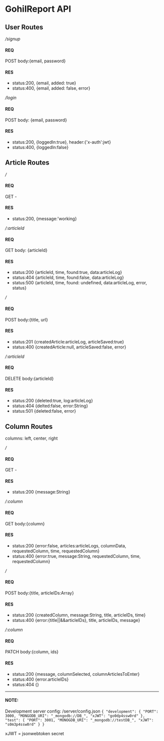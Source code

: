 # GohilReport API


## User Routes


_/signup_

#### REQ
POST body:{email, password}

#### RES
- status:200, {email, added: true}
- status:400, {email, added: false, error}


_/login_

#### REQ
POST body: {email, password}

#### RES
- status:200, {loggedIn:true}, header:{'x-auth':jwt}
- status:400, {loggedIn:false}


## Article Routes


_/_

#### REQ
GET -

#### RES
- status:200, {message:'working}


_/:articleId_

#### REQ
GET body: {articleId}

#### RES
- status:200 {articleId, time, found:true, data:articleLog}
- status:404 {articleId, time, found:false, data:articleLog}
- status:500 {articleId, time, found: undefined, data:articleLog, error, status}


_/_

#### REQ
POST body:{title, url}

#### RES
- status:201 {createdArticle:articleLog, articleSaved:true}
- status:400 {createdArticle:null, articleSaved:false, error}


_/:articleId_

#### REQ
DELETE body:{articleId}

#### RES
- status:200 {deleted:true, log:articleLog}
- status:404 {delted:false, error:String}
- status:501 {deleted:false, error}


## Column Routes
columns: left, center, right


_/_

#### REQ
GET -

#### RES
- status:200 {message:String}


_/:column_

#### REQ
GET body:{column}

#### RES
- status:200 {error:false, articles:articleLogs, columnData, requestedColumn, time, requestedColumn}
- status:400 {error:true, message:String, requestedColumn, time, requestedColumn}


_/_

#### REQ
POST body:{title, articleIDs:Array}

#### RES
- status:200 {createdColumn, message:String, title, articleIDs, time}
- status:400 {error:{title||&&articleIDs}, title, articleIDs, message}


_/:column_

#### REQ
PATCH body:{column, ids}

#### RES
- status:200 {message, columnSelected, columnArticlesToEnter}
- status:400 {error.articleIDs}
- status:404 {}

---

#### NOTE:
Development server config:
/server/config.json
`{
    "development": {
        "PORT": 3000,
        "MONGODB_URI": "_mongodb://DB_",
        "xJWT": "go0dp4ssw0rd"
    },
    "test": {
        "PORT": 3001,
        "MONOGDB_URI": "_mongodb://testDB_",
        "xJWT": "s0m3p4ssw0rd"
    }
}`

xJWT = jsonwebtoken secret
